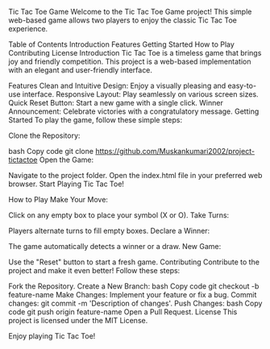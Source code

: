 Tic Tac Toe Game
Welcome to the Tic Tac Toe Game project! This simple web-based game allows two players to enjoy the classic Tic Tac Toe experience.

Table of Contents
Introduction
Features
Getting Started
How to Play
Contributing
License
Introduction
Tic Tac Toe is a timeless game that brings joy and friendly competition. This project is a web-based implementation with an elegant and user-friendly interface.

Features
Clean and Intuitive Design: Enjoy a visually pleasing and easy-to-use interface.
Responsive Layout: Play seamlessly on various screen sizes.
Quick Reset Button: Start a new game with a single click.
Winner Announcement: Celebrate victories with a congratulatory message.
Getting Started
To play the game, follow these simple steps:

Clone the Repository:

bash
Copy code
git clone https://github.com/Muskankumari2002/project-tictactoe
Open the Game:

Navigate to the project folder.
Open the index.html file in your preferred web browser.
Start Playing Tic Tac Toe!

How to Play
Make Your Move:

Click on any empty box to place your symbol (X or O).
Take Turns:

Players alternate turns to fill empty boxes.
Declare a Winner:

The game automatically detects a winner or a draw.
New Game:

Use the "Reset" button to start a fresh game.
Contributing
Contribute to the project and make it even better! Follow these steps:

Fork the Repository.
Create a New Branch:
bash
Copy code
git checkout -b feature-name
Make Changes:
Implement your feature or fix a bug.
Commit changes: git commit -m 'Description of changes'.
Push Changes:
bash
Copy code
git push origin feature-name
Open a Pull Request.
License
This project is licensed under the MIT License.

Enjoy playing Tic Tac Toe!
